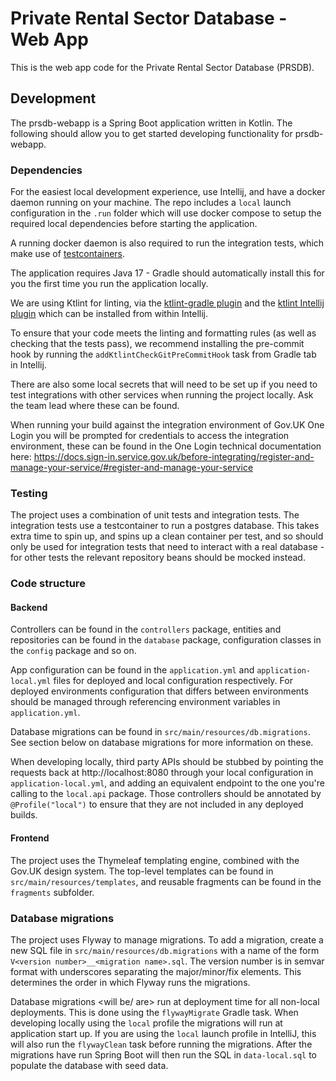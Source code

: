 # Private Rental Sector Database - Web App

This is the web app code for the Private Rental Sector Database (PRSDB).

## Development

The prsdb-webapp is a Spring Boot application written in Kotlin. The following should allow you to get started
developing
functionality for prsdb-webapp.

### Dependencies

For the easiest local development experience, use Intellij, and have a docker daemon running on your machine. The repo
includes a `local` launch configuration in the `.run` folder which will use docker compose to setup the required local
dependencies before starting the application.

A running docker daemon is also required to run the integration tests, which make use
of [testcontainers](https://testcontainers.com/).

The application requires Java 17 - Gradle should automatically install this for you the first time you run the
application locally.

We are using Ktlint for linting, via the [ktlint-gradle plugin](https://github.com/jlleitschuh/ktlint-gradle) and the
[ktlint Intellij plugin](https://plugins.jetbrains.com/plugin/15057-ktlint) which can be installed from within Intellij.

To ensure that your code meets the linting and formatting rules (as well as checking that the tests pass), we recommend
installing the pre-commit hook by running the `addKtlintCheckGitPreCommitHook` task from Gradle tab in Intellij.

There are also some local secrets that will need to be set up if you need to test integrations with other services when
running the project locally. Ask the team lead where these can be found.

When running your build against the integration environment of Gov.UK One Login you will be prompted for credentials to
access the integration environment, these can be found in the One Login technical documentation
here: https://docs.sign-in.service.gov.uk/before-integrating/register-and-manage-your-service/#register-and-manage-your-service

### Testing

The project uses a combination of unit tests and integration tests. The integration tests use a testcontainer to run a
postgres database. This takes extra time to spin up, and spins up a clean container per test, and so should only be used
for integration tests that need to interact with a real database - for other tests the relevant repository beans should
be mocked instead.

### Code structure

#### Backend

Controllers can be found in the `controllers` package, entities and repositories can be found in the `database`
package, configuration classes in the `config` package and so on.

App configuration can be found in the `application.yml` and `application-local.yml` files for deployed and local
configuration respectively. For deployed environments configuration that differs between environments should be managed
through referencing environment variables in `application.yml`.

Database migrations can be found in `src/main/resources/db.migrations`. See section below on database migrations for
more information on these.

When developing locally, third party APIs should be stubbed by pointing the requests back at http://localhost:8080
through your local configuration in `application-local.yml`, and adding an equivalent endpoint to the one you're calling
to the `local.api` package. Those controllers should be annotated by `@Profile("local")` to ensure that they are not
included in any deployed builds.

#### Frontend

The project uses the Thymeleaf templating engine, combined with the Gov.UK design system. The top-level templates can be
found in `src/main/resources/templates`, and reusable fragments can be found in the `fragments` subfolder.

### Database migrations

The project uses Flyway to manage migrations. To add a migration, create a new SQL file
in `src/main/resources/db.migrations` with a name of the form `V<version number>__<migration name>.sql`. The version
number is in semvar format with underscores separating the major/minor/fix elements. This determines the order in which
Flyway runs the migrations.

Database migrations <will be/ are> run at deployment time for all non-local deployments. This is done using
the `flywayMigrate` Gradle task. When developing locally using the `local` profile the migrations will run at
application start up. If you are using the `local` launch profile in IntelliJ, this will also run the `flywayClean` task
before running the migrations. After the migrations have run Spring Boot will then run the SQL in `data-local.sql` to
populate the database with seed data. 